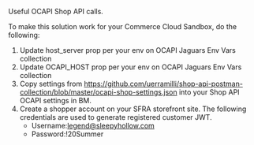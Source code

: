 Useful OCAPI Shop API calls.

To make this solution work for your Commerce Cloud Sandbox, do the following:
1. Update host_server prop per your env on OCAPI Jaguars Env Vars collection
2. Update OCAPI_HOST prop per your env on OCAPI Jaguars Env Vars collection
3. Copy settings from https://github.com/uerramilli/shop-api-postman-collection/blob/master/ocapi-shop-settings.json into your Shop API OCAPI settings in BM.
4. Create a shopper account on your SFRA storefront site. The following credentials are used to generate registered customer JWT. 
   - Username:legend@sleepyhollow.com
   - Password:!20Summer 
